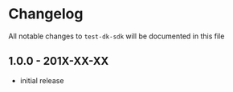 # Changelog

All notable changes to `test-dk-sdk` will be documented in this file

## 1.0.0 - 201X-XX-XX

- initial release
